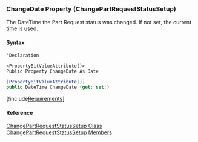 ﻿### ChangeDate Property (ChangePartRequestStatusSetup)

The DateTime the Part Request status was changed. If not set, the current time is used.

#### Syntax

```vbnet
'Declaration

<PropertyBitValueAttribute()>
Public Property ChangeDate As Date
```

```csharp
[PropertyBitValueAttribute()]
public DateTime ChangeDate {get; set;}
```

[!include[Requirements](../partials/requirements.md)]

#### Reference

[ChangePartRequestStatusSetup Class](FChoice.Toolkits.Clarify~FChoice.Toolkits.Clarify.Logistics.ChangePartRequestStatusSetup.md)  
[ChangePartRequestStatusSetup Members](FChoice.Toolkits.Clarify~FChoice.Toolkits.Clarify.Logistics.ChangePartRequestStatusSetup_members.md)